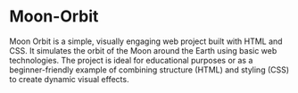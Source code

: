 # Moon-Orbit
Moon Orbit is a simple, visually engaging web project built with HTML and CSS. It simulates the orbit of the Moon around the Earth using basic web technologies. The project is ideal for educational purposes or as a beginner-friendly example of combining structure (HTML) and styling (CSS) to create dynamic visual effects.
